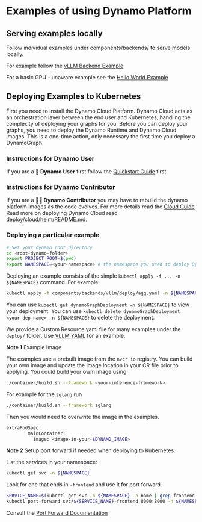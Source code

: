 # Examples of using Dynamo Platform

## Serving examples locally

Follow individual examples under components/backends/ to serve models locally.

For example follow the [vLLM Backend Example](../../components/backends/vllm/README.md)

For a basic GPU - unaware example see the [Hello World Example](../../examples/runtime/hello_world/README.md)

## Deploying Examples to Kubernetes

First you need to install the Dynamo Cloud Platform. Dynamo Cloud acts as an orchestration layer between the end user and Kubernetes, handling the complexity of deploying your graphs for you.
Before you can deploy your graphs, you need to deploy the Dynamo Runtime and Dynamo Cloud images. This is a one-time action, only necessary the first time you deploy a DynamoGraph.

### Instructions for Dynamo User
If you are a **👤 Dynamo User** first follow the [Quickstart Guide](../guides/dynamo_deploy/quickstart.md) first.

### Instructions for Dynamo Contributor
If you are a **🧑‍💻 Dynamo Contributor** you may have to rebuild the dynamo platform images as the code evolves.
For more details read the [Cloud Guide](../guides/dynamo_deploy/dynamo_cloud.md)
Read more on deploying Dynamo Cloud read [deploy/cloud/helm/README.md](../../deploy/cloud/helm/README.md).


### Deploying a particular example

```bash
# Set your dynamo root directory
cd <root-dynamo-folder>
export PROJECT_ROOT=$(pwd)
export NAMESPACE=<your-namespace> # the namespace you used to deploy Dynamo cloud to.
```

Deploying an example consists of the simple `kubectl apply -f ... -n ${NAMESPACE}` command. For example:

```bash
kubectl apply -f components/backends/vllm/deploy/agg.yaml -n ${NAMESPACE}
```

You can use `kubectl get dynamoGraphDeployment -n ${NAMESPACE}` to view your deployment.
You can use `kubectl delete dynamoGraphDeployment <your-dep-name> -n ${NAMESPACE}` to delete the deployment.

We provide a Custom Resource yaml file for many examples under the `deploy/` folder.
Use [VLLM YAML](../../components/backends/vllm/deploy/agg.yaml) for an example.


**Note 1** Example Image

The examples use a prebuilt image from the `nvcr.io` registry.
You can build your own image and update the image location in your CR file prior to applying.
You could build your owm image using

```bash
./container/build.sh --framework <your-inference-framework>
```

For example for the `sglang` run
```bash
./container/build.sh --framework sglang
```

Then you would need to overwrite the image in the examples.

```bash
extraPodSpec:
        mainContainer:
          image: <image-in-your-$DYNAMO_IMAGE>
```

**Note 2**
Setup port forward if needed when deploying to Kubernetes.

List the services in your namespace:

```bash
kubectl get svc -n ${NAMESPACE}
```
Look for one that ends in `-frontend` and use it for port forward.

```bash
SERVICE_NAME=$(kubectl get svc -n ${NAMESPACE} -o name | grep frontend | sed 's|.*/||' | sed 's|-frontend||' | head -n1)
kubectl port-forward svc/${SERVICE_NAME}-frontend 8000:8000 -n ${NAMESPACE}
```

Consult the [Port Forward Documentation](https://kubernetes.io/docs/tasks/access-application-cluster/port-forward-access-application-cluster/)


